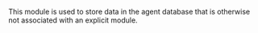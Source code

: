 This module is used to store data in the agent database that is otherwise not associated with an explicit module.

